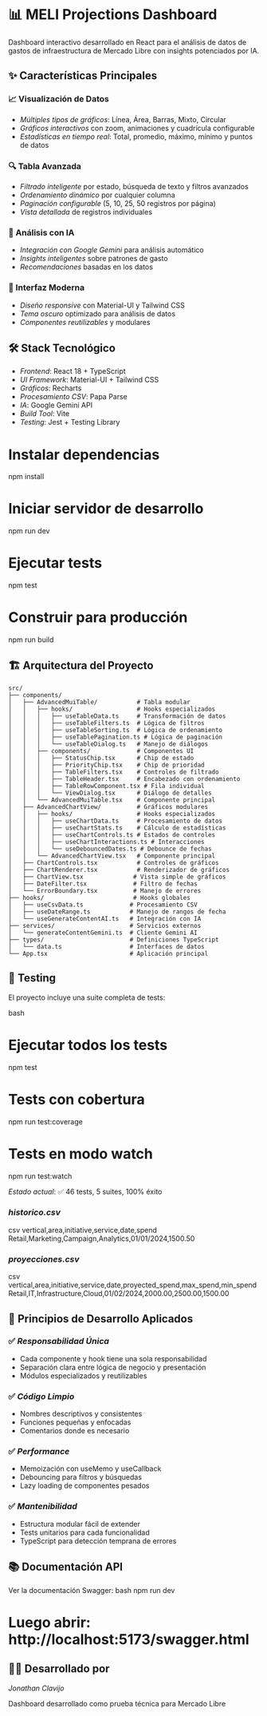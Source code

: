 # 📊 MELI Projections Dashboard

Dashboard interactivo desarrollado en React para el análisis de datos de gastos de infraestructura de Mercado Libre con insights potenciados por IA.

## ✨ Características Principales

### 📈 Visualización de Datos
- *Múltiples tipos de gráficos*: Línea, Área, Barras, Mixto, Circular
- *Gráficos interactivos* con zoom, animaciones y cuadrícula configurable
- *Estadísticas en tiempo real*: Total, promedio, máximo, mínimo y puntos de datos

### 🔍 Tabla Avanzada
- *Filtrado inteligente* por estado, búsqueda de texto y filtros avanzados
- *Ordenamiento dinámico* por cualquier columna
- *Paginación configurable* (5, 10, 25, 50 registros por página)
- *Vista detallada* de registros individuales

### 🤖 Análisis con IA
- *Integración con Google Gemini* para análisis automático
- *Insights inteligentes* sobre patrones de gasto
- *Recomendaciones* basadas en los datos

### 🎨 Interfaz Moderna
- *Diseño responsive* con Material-UI y Tailwind CSS
- *Tema oscuro* optimizado para análisis de datos
- *Componentes reutilizables* y modulares

## 🛠️ Stack Tecnológico

- *Frontend*: React 18 + TypeScript
- *UI Framework*: Material-UI + Tailwind CSS
- *Gráficos*: Recharts
- *Procesamiento CSV*: Papa Parse
- *IA*: Google Gemini API
- *Build Tool*: Vite
- *Testing*: Jest + Testing Library

# Instalar dependencias
npm install

# Iniciar servidor de desarrollo
npm run dev

# Ejecutar tests
npm test

# Construir para producción
npm run build


## 🏗️ Arquitectura del Proyecto

```
src/
├── components/
│   ├── AdvancedMuiTable/           # Tabla modular
│   │   ├── hooks/                  # Hooks especializados
│   │   │   ├── useTableData.ts     # Transformación de datos
│   │   │   ├── useTableFilters.ts  # Lógica de filtros
│   │   │   ├── useTableSorting.ts  # Lógica de ordenamiento
│   │   │   ├── useTablePagination.ts # Lógica de paginación
│   │   │   └── useTableDialog.ts   # Manejo de diálogos
│   │   ├── components/             # Componentes UI
│   │   │   ├── StatusChip.tsx      # Chip de estado
│   │   │   ├── PriorityChip.tsx    # Chip de prioridad
│   │   │   ├── TableFilters.tsx    # Controles de filtrado
│   │   │   ├── TableHeader.tsx     # Encabezado con ordenamiento
│   │   │   ├── TableRowComponent.tsx # Fila individual
│   │   │   └── ViewDialog.tsx      # Diálogo de detalles
│   │   └── AdvancedMuiTable.tsx    # Componente principal
│   ├── AdvancedChartView/          # Gráficos modulares
│   │   ├── hooks/                  # Hooks especializados
│   │   │   ├── useChartData.ts     # Procesamiento de datos
│   │   │   ├── useChartStats.ts    # Cálculo de estadísticas
│   │   │   ├── useChartControls.ts # Estados de controles
│   │   │   ├── useChartInteractions.ts # Interacciones
│   │   │   └── useDebouncedDates.ts # Debounce de fechas
│   │   └── AdvancedChartView.tsx   # Componente principal
│   ├── ChartControls.tsx           # Controles de gráficos
│   ├── ChartRenderer.tsx           # Renderizador de gráficos
│   ├── ChartView.tsx              # Vista simple de gráficos
│   ├── DateFilter.tsx             # Filtro de fechas
│   └── ErrorBoundary.tsx          # Manejo de errores
├── hooks/                         # Hooks globales
│   ├── useCsvData.ts             # Procesamiento CSV
│   ├── useDateRange.ts           # Manejo de rangos de fecha
│   └── useGenerateContentAI.ts   # Integración con IA
├── services/                     # Servicios externos
│   └── generateContentGemini.ts  # Cliente Gemini AI
├── types/                        # Definiciones TypeScript
│   └── data.ts                   # Interfaces de datos
└── App.tsx                       # Aplicación principal
```

## 🧪 Testing

El proyecto incluye una suite completa de tests:

bash
# Ejecutar todos los tests
npm test

# Tests con cobertura
npm run test:coverage

# Tests en modo watch
npm run test:watch


*Estado actual*: ✅ 46 tests, 5 suites, 100% éxito


### *historico.csv*
csv
vertical,area,initiative,service,date,spend
Retail,Marketing,Campaign,Analytics,01/01/2024,1500.50


### *proyecciones.csv*
csv
vertical,area,initiative,service,date,proyected_spend,max_spend,min_spend
Retail,IT,Infrastructure,Cloud,01/02/2024,2000.00,2500.00,1500.00


## 🔧 Principios de Desarrollo Aplicados

### ✅ *Responsabilidad Única*
- Cada componente y hook tiene una sola responsabilidad
- Separación clara entre lógica de negocio y presentación
- Módulos especializados y reutilizables

### ✅ *Código Limpio*
- Nombres descriptivos y consistentes
- Funciones pequeñas y enfocadas
- Comentarios donde es necesario

### ✅ *Performance*
- Memoización con useMemo y useCallback
- Debouncing para filtros y búsquedas
- Lazy loading de componentes pesados

### ✅ *Mantenibilidad*
- Estructura modular fácil de extender
- Tests unitarios para cada funcionalidad
- TypeScript para detección temprana de errores

## 📚 Documentación API

Ver la documentación Swagger:
bash
npm run dev
# Luego abrir: http://localhost:5173/swagger.html

## 👨‍💻 Desarrollado por

*Jonathan Clavijo*  

Dashboard desarrollado como prueba técnica para Mercado Libre